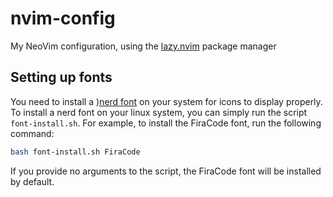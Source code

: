 # nvim-config
My NeoVim configuration, using the [lazy.nvim](https://github.com/folke/lazy.nvim) package manager

## Setting up fonts
You need to install a )[nerd font](https://github.com/ryanoasis/nerd-fonts) on your system for icons to display properly. To install a nerd font on your linux system, you can simply run the script `font-install.sh`. For example, to install the FiraCode font, run the following command:
```bash
bash font-install.sh FiraCode
```
If you provide no arguments to the script, the FiraCode font will be installed by default.
